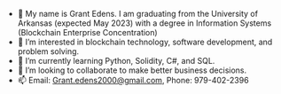 - 👋 My name is Grant Edens. I am graduating from the University of Arkansas (expected May 2023) with a degree in Information Systems (Blockchain Enterprise Concentration)
- 👀 I’m interested in blockchain technology, software development, and problem solving. 
- 🌱 I’m currently learning Python, Solidity, C#, and SQL. 
- 💞️ I’m looking to collaborate to make better business decisions. 
- 📫 Email: Grant.edens2000@gmail.com, Phone: 979-402-2396

